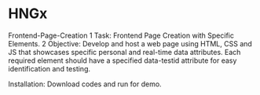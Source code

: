 # HNGx
Frontend-Page-Creation
1 Task: Frontend Page Creation with Specific Elements.
2 Objective: Develop and host a web page using HTML, CSS and JS that showcases specific personal and real-time data attributes.
Each required element should have a specified data-testid attribute for easy identification and testing.

Installation: Download codes and run for demo.

